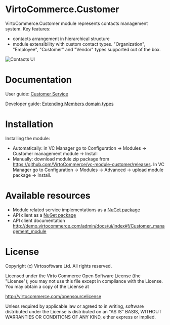 # VirtoCommerce.Customer
VirtoCommerce.Customer module represents contacts management system.
Key features:
* contacts arrangement in hierarchical structure
* module extensibility with custom contact types. "Organization", "Employee", "Customer" and "Vendor" types supported out of the box.

![Contacts UI](https://cloud.githubusercontent.com/assets/5801549/15568062/36acfd94-232a-11e6-81cb-4c62857be726.png)


# Documentation
User guide: <a href="http://docs.virtocommerce.com/x/zgHr" target="_blank">Customer Service</a>

Developer guide: <a href="http://docs.virtocommerce.com/x/FQAgAQ" target="_blank">Extending Members domain types</a>

# Installation
Installing the module:
* Automatically: in VC Manager go to Configuration -> Modules -> Customer management module -> Install
* Manually: download module zip package from https://github.com/VirtoCommerce/vc-module-customer/releases. In VC Manager go to Configuration -> Modules -> Advanced -> upload module package -> Install.


# Available resources
* Module related service implementations as a <a href="https://www.nuget.org/packages/VirtoCommerce.CustomerModule.Data" target="_blank">NuGet package</a>
* API client as a <a href="https://www.nuget.org/packages/VirtoCommerce.CustomerModule.Client" target="_blank">NuGet package</a>
* API client documentation http://demo.virtocommerce.com/admin/docs/ui/index#!/Customer_management_module

# License
Copyright (c) Virtosoftware Ltd.  All rights reserved.

Licensed under the Virto Commerce Open Software License (the "License"); you
may not use this file except in compliance with the License. You may
obtain a copy of the License at

http://virtocommerce.com/opensourcelicense

Unless required by applicable law or agreed to in writing, software
distributed under the License is distributed on an "AS IS" BASIS,
WITHOUT WARRANTIES OR CONDITIONS OF ANY KIND, either express or
implied.
